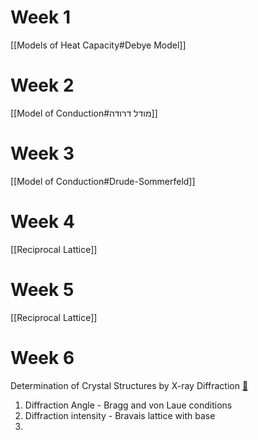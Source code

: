 
# Week 1

[[Models of Heat Capacity#Debye Model]]

# Week 2
[[Model of Conduction#מודל דרודה]]

# Week 3
[[Model of Conduction#Drude-Sommerfeld]]

# Week 4
[[Reciprocal Lattice]]

# Week 5
[[Reciprocal Lattice]]

# Week 6
Determination of Crystal Structures by X-ray Diffraction [🔖](zotero://open-pdf/library/items/2CHG866D?page=91&annotation=VKE386JA)

1. Diffraction Angle - Bragg and von Laue conditions
2. Diffraction intensity - Bravais lattice with base
3. 